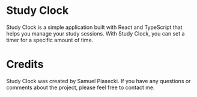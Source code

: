 # Study Clock

Study Clock is a simple application built with React and TypeScript 
that helps you manage your study sessions. With Study Clock, you can set a timer for a specific amount of time.

# Credits
Study Clock was created by Samuel Piasecki. If you have any questions or comments about the project, please feel free to contact me.
